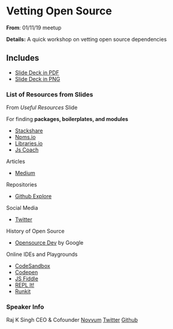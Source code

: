 # Vetting Open Source

**From**:
01/11/19 meetup

**Details:**
A quick workshop on vetting open source dependencies

## Includes

- [Slide Deck in PDF](Vetting%20Open%20Source.pdf)
- [Slide Deck in PNG](Vetting%20Open%20Source.png)

### List of Resources from Slides

From _Useful Resources_ Slide

For finding **packages, boilerplates, and modules**

- [Stackshare](https://stackshare.io)
- [Npms.io](https://npms.io)
- [Libraries.io](https://npms.io)
- [Js Coach](https://js.coach)

Articles

- [Medium](https://medium.com)

Repositories

- [Github Explore](https://github.com/explore)

Social Media

- [Twitter](https://twitter.com)

History of Open Source

- [Opensource Dev](https://opensource.dev) by Google

Online IDEs and Playgrounds

- [CodeSandbox](https://codesandbox.io)
- [Codepen](https://codepen.io)
- [JS Fiddle](https://jsfiddle.net)
- [REPL It!](https://repl.it)
- [Runkit](https://runkit.com)

### Speaker Info

Raj K Singh
CEO & Cofounder
[Novvum](https://www.novvum.io)
[Twitter](https://twitter.com/rajinwonderland)
[Github](https://github.com/rajinwonderland)
